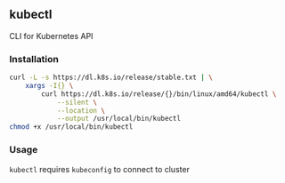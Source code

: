 ## kubectl

CLI for Kubernetes API

### Installation

```bash
curl -L -s https://dl.k8s.io/release/stable.txt | \
    xargs -I{} \
        curl https://dl.k8s.io/release/{}/bin/linux/amd64/kubectl \
            --silent \
            --location \
            --output /usr/local/bin/kubectl
chmod +x /usr/local/bin/kubectl
```

### Usage

`kubectl` requires `kubeconfig` to connect to cluster
